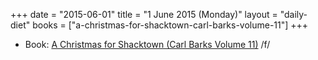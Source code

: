 +++
date = "2015-06-01"
title = "1 June 2015 (Monday)"
layout = "daily-diet"
books = ["a-christmas-for-shacktown-carl-barks-volume-11"]
+++


* Book: [A Christmas for Shacktown (Carl Barks Volume 11)](/books/a-christmas-for-shacktown-carl-barks-volume-11) /f/